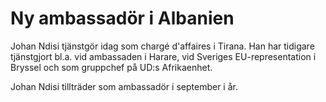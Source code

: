 # Ny ambassadör i Albanien

Johan Ndisi tjänstgör idag som chargé d'affaires i Tirana. Han har tidigare tjänstgjort bl.a. vid ambassaden i Harare, vid Sveriges EU\-representation i Bryssel och som gruppchef på UD:s Afrikaenhet.

Johan Ndisi tillträder som ambassadör i september i år.
